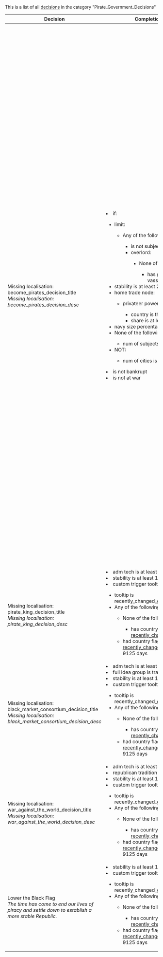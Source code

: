 This is a list of all [decisions](decisions.md) in the category "Pirate_Government_Decisions"

| Decision | Completion requirements | Effects | Requirements to appear |
| ----- | ------ | ----- | ------ |
| <a name="become_pirates_decision">Missing localisation: become_pirates_decision_title</a><br />*Missing localisation: become_pirates_decision_desc* | <li>if:</li><ul><li>limit:</li><ul><li>Any of the following:</li><ul><li>is not subject</li><li>overlord:</li><ul><li>None of the following:</li><ul><li>has government attribute vassals_can_hoist_the_black_flag</li></ul></ul></ul></ul><li>stability is at least 2</li><li>home trade node:</li><ul><li>privateer power:</li><ul><li>country is this nation</li><li>share is at least 10</li></ul></ul><li>navy size percentage is at least 0.9</li><li>None of the following:</li><ul><li>num of subjects is at least 1</li></ul><li>NOT:</li><ul><li>num of cities is at least 7</li></ul></ul><li>is not bankrupt</li><li>is not at war</li> | <li>add stability = -2</li><li>change government to republic = yes</li><li>add government reform = pirate_republic_reform</li><li>add republican tradition = 20</li><li>If has technology group is tech cannorian, and has technology group is tech gerudian:</li><ul><li>apply sprite pack = dlc098_nss_sprite_pack</li></ul><li>If has technology group is tech salahadesi, and has technology group is tech bulwari:</li><ul><li>apply sprite pack = dlc098_sle_sprite_pack</li></ul> | <li>Any of the following:</li><ul><li>has dlc "Golden Century"</li><li>has dlc  "Lions of the North"</li></ul><li>OR:</li><ul><li>All of the following:</li><ul><li>None of the following:</li><ul><li>has reform pirate_republic_reform</li></ul><li>NOT:</li><ul><li>has reform merchants_reform</li></ul><li>NOT:</li><ul><li>has reform veche_republic</li></ul><li>NOT:</li><ul><li>has reform merchants_reform</li></ul><li>is not subject</li><li>Any of the following:</li><ul><li>government is monarchy</li><li>government  is republic</li></ul><li>NOT:</li><ul><li>num of cities is at least 7</li></ul><li>NOT:</li><ul><li>any owned province:</li><ul><li>None of the following:</li><ul><li>All of the following:</li><ul><li>has port</li><li>Any of the following:</li><ul><li>region is maghreb_region</li><li>province is on an island</li></ul></ul></ul></ul></ul></ul><li>AND:</li><ul><li>None of the following:</li><ul><li>has reform pirate_republic_reform</li></ul><li>overlord:</li><ul><li>has government attribute vassals_can_hoist_the_black_flag</li></ul></ul></ul><li>None of the following:</li><ul><li>has reform colonial_government</li></ul><li>NOT:</li><ul><li>has reform elective_monarchy</li></ul><li>NOT:</li><ul><li>has reform celestial_empire</li></ul><li>NOT:</li><ul><li>is revolutionary republic trigger is yes</li></ul><li>NOT:</li><ul><li>has reform revolutionary_empire_reform</li></ul><li>NOT:</li><ul><li>has reform trading_city</li></ul><li>NOT:</li><ul><li>has reform free_city</li></ul><li>NOT:</li><ul><li>Country is PAP</li></ul><li>is not the emperor</li><li>NOT:</li><ul><li>Country is Nathalaire</li></ul><li>NOT:</li><ul><li>Country is Ravelian State</li></ul> |
| <a name="pirate_king_decision">Missing localisation: pirate_king_decision_title</a><br />*Missing localisation: pirate_king_decision_desc* | <li>adm tech is at least 12</li><li>stability is at least 1</li><li>custom trigger tooltip:</li><ul><li>tooltip is recently_changed_government_flag_tooltip</li><li>Any of the following:</li><ul><li>None of the following:</li><ul><li>has country flag [recently_changed_government_flag](../flags/recently_changed_government_flag.md)</li></ul><li>had country flag [recently_changed_government_flag](../flags/recently_changed_government_flag.md) for 9125 days</li></ul></ul> | <li>add stability = -1</li><li>set country flag [recently_changed_government_flag](../flags/recently_changed_government_flag.md)</li> | <li>never</li><li>has reform pirate_republic_reform</li><li>None of the following:</li><ul><li>has dlc "Dharma"</li></ul><li>NOT:</li><ul><li>has dlc "Emperor"</li></ul> |
| <a name="black_market_consortium_decision">Missing localisation: black_market_consortium_decision_title</a><br />*Missing localisation: black_market_consortium_decision_desc* | <li>adm tech is at least 12</li><li>full idea group is trade_ideas</li><li>stability is at least 1</li><li>custom trigger tooltip:</li><ul><li>tooltip is recently_changed_government_flag_tooltip</li><li>Any of the following:</li><ul><li>None of the following:</li><ul><li>has country flag [recently_changed_government_flag](../flags/recently_changed_government_flag.md)</li></ul><li>had country flag [recently_changed_government_flag](../flags/recently_changed_government_flag.md) for 9125 days</li></ul></ul> | <li>add stability = -1</li><li>set country flag [recently_changed_government_flag](../flags/recently_changed_government_flag.md)</li> | <li>never</li><li>has reform pirate_republic_reform</li><li>None of the following:</li><ul><li>has dlc "Dharma"</li></ul><li>NOT:</li><ul><li>has dlc "Emperor"</li></ul> |
| <a name="war_against_the_world_decision">Missing localisation: war_against_the_world_decision_title</a><br />*Missing localisation: war_against_the_world_decision_desc* | <li>adm tech is at least 12</li><li>republican tradition is at least 90</li><li>stability is at least 1</li><li>custom trigger tooltip:</li><ul><li>tooltip is recently_changed_government_flag_tooltip</li><li>Any of the following:</li><ul><li>None of the following:</li><ul><li>has country flag [recently_changed_government_flag](../flags/recently_changed_government_flag.md)</li></ul><li>had country flag [recently_changed_government_flag](../flags/recently_changed_government_flag.md) for 9125 days</li></ul></ul> | <li>add stability = -1</li><li>abolish slavery effect = yes</li><li>set country flag [recently_changed_government_flag](../flags/recently_changed_government_flag.md)</li> | <li>never</li><li>has reform pirate_republic_reform</li><li>None of the following:</li><ul><li>has dlc "Dharma"</li></ul><li>NOT:</li><ul><li>has dlc "Emperor"</li></ul> |
| <a name="lower_black_flag_decision">Lower the Black Flag</a><br />*The time has come to end our lives of piracy and settle down to establish a more stable Republic.* | <li>stability is at least 1</li><li>custom trigger tooltip:</li><ul><li>tooltip is recently_changed_government_flag_tooltip</li><li>Any of the following:</li><ul><li>None of the following:</li><ul><li>has country flag [recently_changed_government_flag](../flags/recently_changed_government_flag.md)</li></ul><li>had country flag [recently_changed_government_flag](../flags/recently_changed_government_flag.md) for 9125 days</li></ul></ul> | <li>add stability = -1</li><li>set country flag [recently_changed_government_flag](../flags/recently_changed_government_flag.md)</li> | <li>never</li><li>has reform pirate_republic_reform</li><li>None of the following:</li><ul><li>has dlc "Dharma"</li></ul><li>NOT:</li><ul><li>has dlc "Emperor"</li></ul> |
